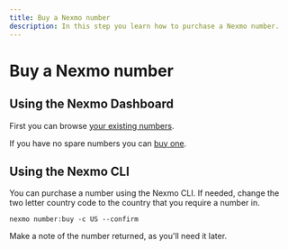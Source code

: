 ```yaml
---
title: Buy a Nexmo number
description: In this step you learn how to purchase a Nexmo number.
---
```


# Buy a Nexmo number 

## Using the Nexmo Dashboard

First you can browse [your existing numbers](https://dashboard.nexmo.com/your-numbers).

If you have no spare numbers you can [buy one](https://dashboard.nexmo.com/buy-numbers).

## Using the Nexmo CLI

You can purchase a number using the Nexmo CLI. If needed, change the two letter country code to the country that you require a number in.

```
nexmo number:buy -c US --confirm
```

Make a note of the number returned, as you'll need it later.
